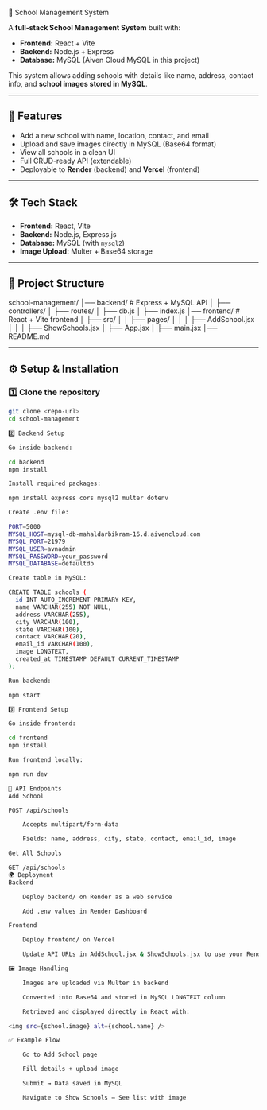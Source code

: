  🏫 School Management System

A **full-stack School Management System** built with:  
- **Frontend:** React + Vite  
- **Backend:** Node.js + Express  
- **Database:** MySQL (Aiven Cloud MySQL in this project)  

This system allows adding schools with details like name, address, contact info, and **school images stored in MySQL**.

---

## 🚀 Features

- Add a new school with name, location, contact, and email  
- Upload and save images directly in MySQL (Base64 format)  
- View all schools in a clean UI  
- Full CRUD-ready API (extendable)  
- Deployable to **Render** (backend) and **Vercel** (frontend)  

---

## 🛠️ Tech Stack

- **Frontend:** React, Vite  
- **Backend:** Node.js, Express.js  
- **Database:** MySQL (with `mysql2`)  
- **Image Upload:** Multer + Base64 storage  

---

## 📂 Project Structure

school-management/
│── backend/ # Express + MySQL API
│ ├── controllers/
│ ├── routes/
│ ├── db.js
│ ├── index.js
│── frontend/ # React + Vite frontend
│ ├── src/
│ │ ├── pages/
│ │ │ ├── AddSchool.jsx
│ │ │ ├── ShowSchools.jsx
│ ├── App.jsx
│ ├── main.jsx
│── README.md


---

## ⚙️ Setup & Installation

### 1️⃣ Clone the repository
```bash
git clone <repo-url>
cd school-management

2️⃣ Backend Setup

Go inside backend:

cd backend
npm install

Install required packages:

npm install express cors mysql2 multer dotenv

Create .env file:

PORT=5000
MYSQL_HOST=mysql-db-mahaldarbikram-16.d.aivencloud.com
MYSQL_PORT=21979
MYSQL_USER=avnadmin
MYSQL_PASSWORD=your_password
MYSQL_DATABASE=defaultdb

Create table in MySQL:

CREATE TABLE schools (
  id INT AUTO_INCREMENT PRIMARY KEY,
  name VARCHAR(255) NOT NULL,
  address VARCHAR(255),
  city VARCHAR(100),
  state VARCHAR(100),
  contact VARCHAR(20),
  email_id VARCHAR(100),
  image LONGTEXT,
  created_at TIMESTAMP DEFAULT CURRENT_TIMESTAMP
);

Run backend:

npm start

3️⃣ Frontend Setup

Go inside frontend:

cd frontend
npm install

Run frontend locally:

npm run dev

🔗 API Endpoints
Add School

POST /api/schools

    Accepts multipart/form-data

    Fields: name, address, city, state, contact, email_id, image

Get All Schools

GET /api/schools
🌍 Deployment
Backend

    Deploy backend/ on Render as a web service

    Add .env values in Render Dashboard

Frontend

    Deploy frontend/ on Vercel

    Update API URLs in AddSchool.jsx & ShowSchools.jsx to use your Render backend

🖼️ Image Handling

    Images are uploaded via Multer in backend

    Converted into Base64 and stored in MySQL LONGTEXT column

    Retrieved and displayed directly in React with:

<img src={school.image} alt={school.name} />

✅ Example Flow

    Go to Add School page

    Fill details + upload image

    Submit → Data saved in MySQL

    Navigate to Show Schools → See list with image
